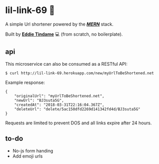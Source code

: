 # lil-link-69 🔮
A simple Url shortener powered by the ***[MERN](http://mern.oi/)*** stack.

Built by **[Eddie Tindame](http://eddietindame.github.io/)** 💻 (from scratch, no boilerplate).

## **api**
This microservice can also be consumed as a RESTful API:
```
$ curl http://lil-link-69.herokuapp.com/new/myUrlToBeShortened.net
```
Example response:
```
{
    "originalUrl": "myUrlToBeShortened.net",
    "newUrl": "BJ3suta5G",
    "createdAt": "2018-03-31T22:16:04.367Z",
    "deleteUrl": "delete/5ac150dfd2269d141342fd4d/BJ3suta5G"
}
```
Requests are limited to prevent DOS and all links expire after 24 hours.

## **to-do**
- No-js form handing
- Add emoji urls

